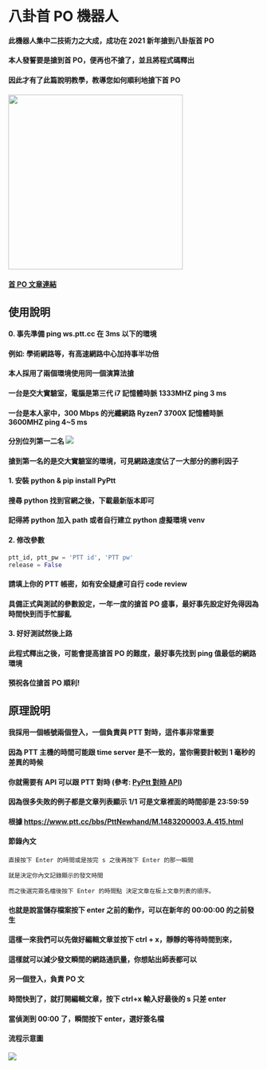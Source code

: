 # 八卦首 PO 機器人

#### 此機器人集中二技術力之大成，成功在 2021 新年搶到八卦版首 PO
#### 本人發誓要是搶到首 PO，便再也不搶了，並且將程式碼釋出
#### 因此才有了此篇說明教學，教導您如何順利地搶下首 PO
####

<img src="https://i.imgur.com/OSdj8JH.png" width="350"/>

#### [首 PO 文章連結](https://www.ptt.cc/bbs/Gossiping/M.1609430402.A.DFF.html)

## 使用說明

#### 0. 事先準備 ping ws.ptt.cc 在 3ms 以下的環境
#### 例如: 學術網路等，有高速網路中心加持事半功倍
####
#### 本人採用了兩個環境使用同一個演算法搶
#### 一台是交大實驗室，電腦是第三代 i7 記憶體時脈 1333MHZ ping 3 ms
#### 一台是本人家中，300 Mbps 的光纖網路 Ryzen7 3700X 記憶體時脈 3600MHZ ping 4~5 ms
#### 分別位列第一二名 ![](https://i.imgur.com/a338kMm.png)
#### 搶到第一名的是交大實驗室的環境，可見網路速度佔了一大部分的勝利因子
####
#### 1. 安裝 python & pip install PyPtt
#### 搜尋 python 找到官網之後，下載最新版本即可
#### 記得將 python 加入 path 或者自行建立 python 虛擬環境 venv
####
#### 2. 修改參數
```python
ptt_id, ptt_pw = 'PTT id', 'PTT pw'
release = False
```
#### 請填上你的 PTT 帳密，如有安全疑慮可自行 code review
#### 具備正式與測試的參數設定，一年一度的搶首 PO 盛事，最好事先設定好免得因為時間快到而手忙腳亂
#### 
#### 3. 好好測試然後上路
#### 此程式釋出之後，可能會提高搶首 PO 的難度，最好事先找到 ping 值最低的網路環境
#### 預祝各位搶首 PO 順利!
####
## 原理說明
#### 我採用一個帳號兩個登入，一個負責與 PTT 對時，這件事非常重要
#### 因為 PTT 主機的時間可能跟 time server 是不一致的，當你需要計較到 1 毫秒的差異的時候
#### 你就需要有 API 可以跟 PTT 對時 (參考: [PyPtt 對時 API](https://github.com/PttCodingMan/PyPtt/tree/master/doc#%E5%8F%96%E5%BE%97%E6%99%82%E9%96%93))
#### 因為很多失敗的例子都是文章列表顯示 1/1 可是文章裡面的時間卻是 23:59:59
#### 根據 https://www.ptt.cc/bbs/PttNewhand/M.1483200003.A.415.html
#### 節錄內文
```
直接按下 Enter 的時間或是按完 s 之後再按下 Enter 的那一瞬間

就是決定你內文記錄顯示的發文時間

而之後選完簽名檔後按下 Enter 的時間點 決定文章在板上文章列表的順序。
```

#### 也就是說當儲存檔案按下 enter 之前的動作，可以在新年的 00:00:00 的之前發生
#### 這樣一來我們可以先做好編輯文章並按下 ctrl + x，靜靜的等待時間到來，
#### 這樣就可以減少發文瞬間的網路通訊量，你想貼出師表都可以
####
#### 另一個登入，負責 PO 文
#### 時間快到了，就打開編輯文章，按下 ctrl+x 輸入好最後的 s 只差 enter
#### 
#### 當偵測到 00:00 了，瞬間按下 enter，選好簽名檔

#### 流程示意圖
![](https://i.imgur.com/fhn5gFh.png)
